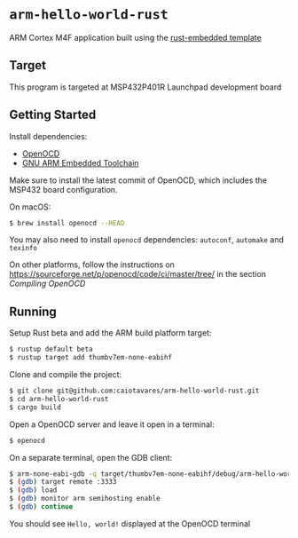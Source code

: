 # `arm-hello-world-rust`

ARM Cortex M4F application built using the [rust-embedded template](https://github.com/rust-embedded/cortex-m-quickstart)

## Target

This program is targeted at MSP432P401R Launchpad development board

## Getting Started

Install dependencies:

- [OpenOCD](http://openocd.org/)
- [GNU ARM Embedded Toolchain](https://developer.arm.com/tools-and-software/open-source-software/developer-tools/gnu-toolchain/gnu-rm)

Make sure to install the latest commit of OpenOCD, which includes the MSP432 board configuration.

On macOS:
```bash
$ brew install openocd --HEAD
```
You may also need to install `openocd` dependencies: `autoconf`, `automake` and `texinfo`

On other platforms, follow the instructions on https://sourceforge.net/p/openocd/code/ci/master/tree/ in the section *Compiling OpenOCD*

## Running

Setup Rust beta and add the ARM build platform target:
```bash
$ rustup default beta
$ rustup target add thumbv7em-none-eabihf
```

Clone and compile the project:
```bash
$ git clone git@github.com:caiotavares/arm-hello-world-rust.git
$ cd arm-hello-world-rust
$ cargo build
```

Open a OpenOCD server and leave it open in a terminal:

```bash
$ openocd
```

On a separate terminal, open the GDB client:

```bash
$ arm-none-eabi-gdb -q target/thumbv7em-none-eabihf/debug/arm-hello-world-rust
$ (gdb) target remote :3333
$ (gdb) load
$ (gdb) monitor arm semihosting enable
$ (gdb) continue
```

You should see `Hello, world!` displayed at the OpenOCD terminal
